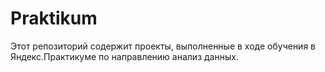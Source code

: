 # Praktikum
Этот репозиторий содержит проекты, выполненные в ходе обучения в Яндекс.Практикуме по направлению анализ данных.
